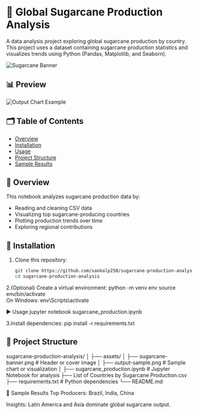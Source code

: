 # 🌾 Global Sugarcane Production Analysis

A data analysis project exploring global sugarcane production by country. This project uses a dataset containing sugarcane production statistics and visualizes trends using Python (Pandas, Matplotlib, and Seaborn).

![Sugarcane Banner](assets/sugarcane-banner.png)

## 📊 Preview

![Output Chart Example](assets/output-sample.png)

## 🗂️ Table of Contents

- [Overview](#-overview)
- [Installation](#-installation)
- [Usage](#-usage)
- [Project Structure](#-project-structure)
- [Sample Results](#-sample-results)


## 📖 Overview

This notebook analyzes sugarcane production data by:
- Reading and cleaning CSV data
- Visualizing top sugarcane-producing countries
- Plotting production trends over time
- Exploring regional contributions

## 🔧 Installation

1. Clone this repository:
   ```bash
   git clone https://github.com/sankalp250/sugarcane-production-analysis.git
   cd sugarcane-production-analysis
2.(Optional) Create a virtual environment:
python -m venv env
source env/bin/activate  
On Windows: env\Scripts\activate

▶️ Usage
jupyter notebook sugarcane_production.ipynb


3.Install dependencies:
pip install -r requirements.txt

## 📁 Project Structure

sugarcane-production-analysis/
│
├── assets/
│   ├── sugarcane-banner.png       # Header or cover image
│   ├── output-sample.png          # Sample chart or visualization
│
├── sugarcane_production.ipynb     # Jupyter Notebook for analysis
├── List of Countries by Sugarcane Production.csv
├── requirements.txt               # Python dependencies
└── README.md

📌 Sample Results
Top Producers: Brazil, India, China

Insights: Latin America and Asia dominate global sugarcane output.



